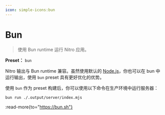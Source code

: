 ```yaml
---
icon: simple-icons:bun
---
```


# Bun

> 使用 Bun runtime 运行 Nitro 应用。

**Preset：** `bun`

Nitro 输出与 Bun runtime 兼容。虽然使用默认的 [Node.js](/deploy/runtimes/node)，你也可以在 bun 中运行输出，使用 `bun` preset 具有更好优化的优势。

使用 `bun` 作为 preset 构建后，你可以使用以下命令在生产环境中运行服务器：

```bash
bun run ./.output/server/index.mjs
```

:read-more{to="https://bun.sh"}